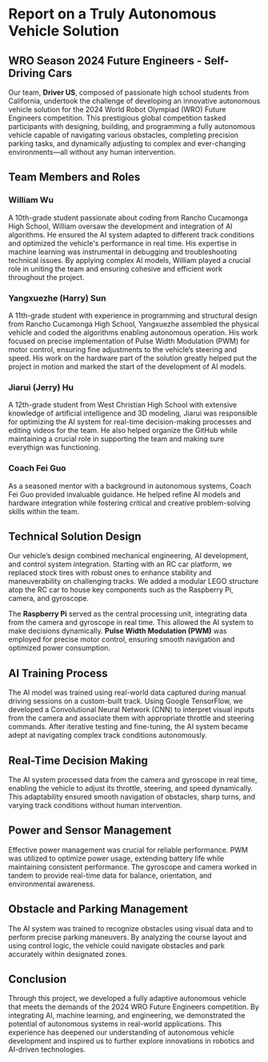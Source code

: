 # Report on a Truly Autonomous Vehicle Solution

## WRO Season 2024 Future Engineers - Self-Driving Cars

Our team, **Driver US**, composed of passionate high school students from California, undertook the challenge of developing an innovative autonomous vehicle solution for the 2024 World Robot Olympiad (WRO) Future Engineers competition. This prestigious global competition tasked participants with designing, building, and programming a fully autonomous vehicle capable of navigating various obstacles, completing precision parking tasks, and dynamically adjusting to complex and ever-changing environments—all without any human intervention.

## Team Members and Roles

### William Wu
A 10th-grade student passionate about coding from Rancho Cucamonga High School, William oversaw the development and integration of AI algorithms. He ensured the AI system adapted to different track conditions and optimized the vehicle's performance in real time. His expertise in machine learning was instrumental in debugging and troubleshooting technical issues. By applying complex AI models, William played a crucial role in uniting the team and ensuring cohesive and efficient work throughout the project.

### Yangxuezhe (Harry) Sun
A 11th-grade student with experience in programming and structural design from Rancho Cucamonga High School, Yangxuezhe assembled the physical vehicle and coded the algorithms enabling autonomous operation. His work focused on precise implementation of Pulse Width Modulation (PWM) for motor control, ensuring fine adjustments to the vehicle’s steering and speed. His work on the hardware part of the solution greatly helped put the project in motion and marked the start of the development of AI models.

### Jiarui (Jerry) Hu
A 12th-grade student from West Christian High School with extensive knowledge of artificial intelligence and 3D modeling, Jiarui was responsible for optimizing the AI system for real-time decision-making processes and editing videos for the team. He also helped organize the GitHub while maintaining a crucial role in supporting the team and making sure everythign was functioning. 

### Coach Fei Guo
As a seasoned mentor with a background in autonomous systems, Coach Fei Guo provided invaluable guidance. He helped refine AI models and hardware integration while fostering critical and creative problem-solving skills within the team.

## Technical Solution Design

Our vehicle’s design combined mechanical engineering, AI development, and control system integration. Starting with an RC car platform, we replaced stock tires with robust ones to enhance stability and maneuverability on challenging tracks. We added a modular LEGO structure atop the RC car to house key components such as the Raspberry Pi, camera, and gyroscope.

The **Raspberry Pi** served as the central processing unit, integrating data from the camera and gyroscope in real time. This allowed the AI system to make decisions dynamically. **Pulse Width Modulation (PWM)** was employed for precise motor control, ensuring smooth navigation and optimized power consumption.

## AI Training Process

The AI model was trained using real-world data captured during manual driving sessions on a custom-built track. Using Google TensorFlow, we developed a Convolutional Neural Network (CNN) to interpret visual inputs from the camera and associate them with appropriate throttle and steering commands. After iterative testing and fine-tuning, the AI system became adept at navigating complex track conditions autonomously.

## Real-Time Decision Making

The AI system processed data from the camera and gyroscope in real time, enabling the vehicle to adjust its throttle, steering, and speed dynamically. This adaptability ensured smooth navigation of obstacles, sharp turns, and varying track conditions without human intervention.

## Power and Sensor Management

Effective power management was crucial for reliable performance. PWM was utilized to optimize power usage, extending battery life while maintaining consistent performance. The gyroscope and camera worked in tandem to provide real-time data for balance, orientation, and environmental awareness.

## Obstacle and Parking Management

The AI system was trained to recognize obstacles using visual data and to perform precise parking maneuvers. By analyzing the course layout and using control logic, the vehicle could navigate obstacles and park accurately within designated zones.

## Conclusion

Through this project, we developed a fully adaptive autonomous vehicle that meets the demands of the 2024 WRO Future Engineers competition. By integrating AI, machine learning, and engineering, we demonstrated the potential of autonomous systems in real-world applications. This experience has deepened our understanding of autonomous vehicle development and inspired us to further explore innovations in robotics and AI-driven technologies.

